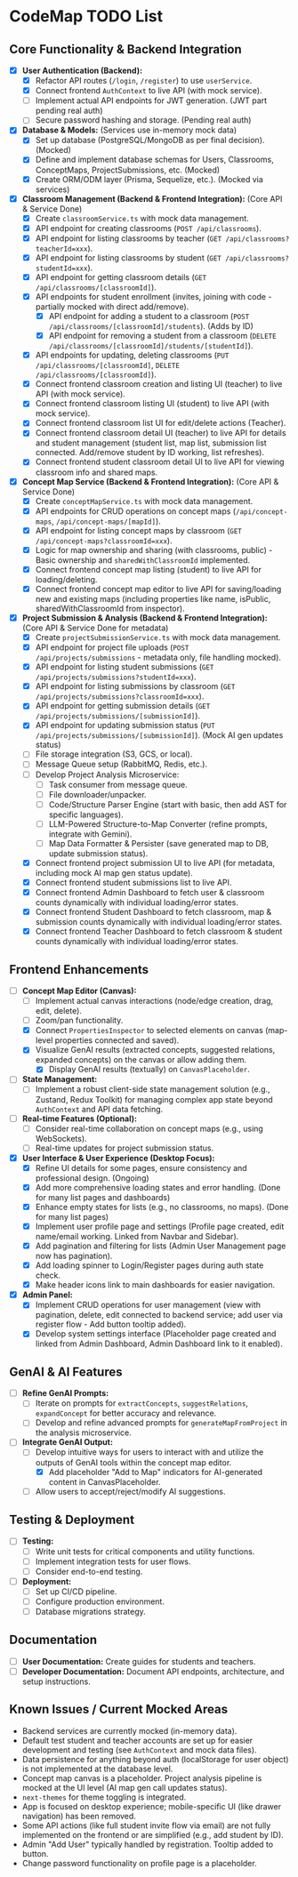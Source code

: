 
# CodeMap TODO List

## Core Functionality & Backend Integration
- [x] **User Authentication (Backend):**
    - [x] Refactor API routes (`/login`, `/register`) to use `userService`.
    - [x] Connect frontend `AuthContext` to live API (with mock service).
    - [ ] Implement actual API endpoints for JWT generation. (JWT part pending real auth)
    - [ ] Secure password hashing and storage. (Pending real auth)
- [x] **Database & Models:** (Services use in-memory mock data)
    - [x] Set up database (PostgreSQL/MongoDB as per final decision). (Mocked)
    - [x] Define and implement database schemas for Users, Classrooms, ConceptMaps, ProjectSubmissions, etc. (Mocked)
    - [x] Create ORM/ODM layer (Prisma, Sequelize, etc.). (Mocked via services)
- [x] **Classroom Management (Backend & Frontend Integration):** (Core API & Service Done)
    - [x] Create `classroomService.ts` with mock data management.
    - [x] API endpoint for creating classrooms (`POST /api/classrooms`).
    - [x] API endpoint for listing classrooms by teacher (`GET /api/classrooms?teacherId=xxx`).
    - [x] API endpoint for listing classrooms by student (`GET /api/classrooms?studentId=xxx`).
    - [x] API endpoint for getting classroom details (`GET /api/classrooms/[classroomId]`).
    - [x] API endpoints for student enrollment (invites, joining with code - partially mocked with direct add/remove).
        - [x] API endpoint for adding a student to a classroom (`POST /api/classrooms/[classroomId]/students`). (Adds by ID)
        - [x] API endpoint for removing a student from a classroom (`DELETE /api/classrooms/[classroomId]/students/[studentId]`).
    - [x] API endpoints for updating, deleting classrooms (`PUT /api/classrooms/[classroomId]`, `DELETE /api/classrooms/[classroomId]`).
    - [x] Connect frontend classroom creation and listing UI (teacher) to live API (with mock service).
    - [x] Connect frontend classroom listing UI (student) to live API (with mock service).
    - [x] Connect frontend classroom list UI for edit/delete actions (Teacher).
    - [x] Connect frontend classroom detail UI (teacher) to live API for details and student management (student list, map list, submission list connected. Add/remove student by ID working, list refreshes).
    - [x] Connect frontend student classroom detail UI to live API for viewing classroom info and shared maps.
- [x] **Concept Map Service (Backend & Frontend Integration):** (Core API & Service Done)
    - [x] Create `conceptMapService.ts` with mock data management.
    - [x] API endpoints for CRUD operations on concept maps (`/api/concept-maps`, `/api/concept-maps/[mapId]`).
    - [x] API endpoint for listing concept maps by classroom (`GET /api/concept-maps?classroomId=xxx`).
    - [x] Logic for map ownership and sharing (with classrooms, public) - Basic ownership and `sharedWithClassroomId` implemented.
    - [x] Connect frontend concept map listing (student) to live API for loading/deleting.
    - [x] Connect frontend concept map editor to live API for saving/loading new and existing maps (including properties like name, isPublic, sharedWithClassroomId from inspector).
- [x] **Project Submission & Analysis (Backend & Frontend Integration):** (Core API & Service Done for metadata)
    - [x] Create `projectSubmissionService.ts` with mock data management.
    - [x] API endpoint for project file uploads (`POST /api/projects/submissions` - metadata only, file handling mocked).
    - [x] API endpoint for listing student submissions (`GET /api/projects/submissions?studentId=xxx`).
    - [x] API endpoint for listing submissions by classroom (`GET /api/projects/submissions?classroomId=xxx`).
    - [x] API endpoint for getting submission details (`GET /api/projects/submissions/[submissionId]`).
    - [x] API endpoint for updating submission status (`PUT /api/projects/submissions/[submissionId]`). (Mock AI gen updates status)
    - [ ] File storage integration (S3, GCS, or local).
    - [ ] Message Queue setup (RabbitMQ, Redis, etc.).
    - [ ] Develop Project Analysis Microservice:
        - [ ] Task consumer from message queue.
        - [ ] File downloader/unpacker.
        - [ ] Code/Structure Parser Engine (start with basic, then add AST for specific languages).
        - [ ] LLM-Powered Structure-to-Map Converter (refine prompts, integrate with Gemini).
        - [ ] Map Data Formatter & Persister (save generated map to DB, update submission status).
    - [x] Connect frontend project submission UI to live API (for metadata, including mock AI map gen status update).
    - [x] Connect frontend student submissions list to live API.
    - [x] Connect frontend Admin Dashboard to fetch user & classroom counts dynamically with individual loading/error states.
    - [x] Connect frontend Student Dashboard to fetch classroom, map & submission counts dynamically with individual loading/error states.
    - [x] Connect frontend Teacher Dashboard to fetch classroom & student counts dynamically with individual loading/error states.

## Frontend Enhancements
- [ ] **Concept Map Editor (Canvas):**
    - [ ] Implement actual canvas interactions (node/edge creation, drag, edit, delete).
    - [ ] Zoom/pan functionality.
    - [x] Connect `PropertiesInspector` to selected elements on canvas (map-level properties connected and saved).
    - [x] Visualize GenAI results (extracted concepts, suggested relations, expanded concepts) on the canvas or allow adding them.
        - [x] Display GenAI results (textually) on `CanvasPlaceholder`.
- [ ] **State Management:**
    - [ ] Implement a robust client-side state management solution (e.g., Zustand, Redux Toolkit) for managing complex app state beyond `AuthContext` and API data fetching.
- [ ] **Real-time Features (Optional):**
    - [ ] Consider real-time collaboration on concept maps (e.g., using WebSockets).
    - [ ] Real-time updates for project submission status.
- [x] **User Interface & User Experience (Desktop Focus):**
    - [x] Refine UI details for some pages, ensure consistency and professional design. (Ongoing)
    - [x] Add more comprehensive loading states and error handling. (Done for many list pages and dashboards)
    - [x] Enhance empty states for lists (e.g., no classrooms, no maps). (Done for many list pages)
    - [x] Implement user profile page and settings (Profile page created, edit name/email working. Linked from Navbar and Sidebar).
    - [x] Add pagination and filtering for lists (Admin User Management page now has pagination).
    - [x] Add loading spinner to Login/Register pages during auth state check.
    - [x] Make header icons link to main dashboards for easier navigation.
- [x] **Admin Panel:**
    - [x] Implement CRUD operations for user management (view with pagination, delete, edit connected to backend service; add user via register flow - Add button tooltip added).
    - [x] Develop system settings interface (Placeholder page created and linked from Admin Dashboard, Admin Dashboard link to it enabled).

## GenAI & AI Features
- [ ] **Refine GenAI Prompts:**
    - [ ] Iterate on prompts for `extractConcepts`, `suggestRelations`, `expandConcept` for better accuracy and relevance.
    - [ ] Develop and refine advanced prompts for `generateMapFromProject` in the analysis microservice.
- [ ] **Integrate GenAI Output:**
    - [ ] Develop intuitive ways for users to interact with and utilize the outputs of GenAI tools within the concept map editor.
        - [x] Add placeholder "Add to Map" indicators for AI-generated content in CanvasPlaceholder.
    - [ ] Allow users to accept/reject/modify AI suggestions.

## Testing & Deployment
- [ ] **Testing:**
    - [ ] Write unit tests for critical components and utility functions.
    - [ ] Implement integration tests for user flows.
    - [ ] Consider end-to-end testing.
- [ ] **Deployment:**
    - [ ] Set up CI/CD pipeline.
    - [ ] Configure production environment.
    - [ ] Database migrations strategy.

## Documentation
- [ ] **User Documentation:** Create guides for students and teachers.
- [ ] **Developer Documentation:** Document API endpoints, architecture, and setup instructions.

## Known Issues / Current Mocked Areas
- Backend services are currently mocked (in-memory data).
- Default test student and teacher accounts are set up for easier development and testing (see `AuthContext` and mock data files).
- Data persistence for anything beyond auth (localStorage for user object) is not implemented at the database level.
- Concept map canvas is a placeholder. Project analysis pipeline is mocked at the UI level (AI map gen call updates status).
- `next-themes` for theme toggling is integrated.
- App is focused on desktop experience; mobile-specific UI (like drawer navigation) has been removed.
- Some API actions (like full student invite flow via email) are not fully implemented on the frontend or are simplified (e.g., add student by ID).
- Admin "Add User" typically handled by registration. Tooltip added to button.
- Change password functionality on profile page is a placeholder.
```
